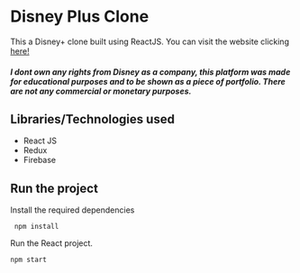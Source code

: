# Disney Plus Clone

This a Disney+ clone built using ReactJS.  You can visit the website clicking  [here!](https://disney-clone-c2a9e.web.app/)

##### I dont own any rights from Disney as a company, this platform was made for educational purposes and to be shown as a piece of portfolio. There are not any commercial or monetary purposes.

## Libraries/Technologies used

-   React JS
-   Redux
-   Firebase

## Run the project 
Install the required dependencies

     npm install

Run the React project.

    npm start
